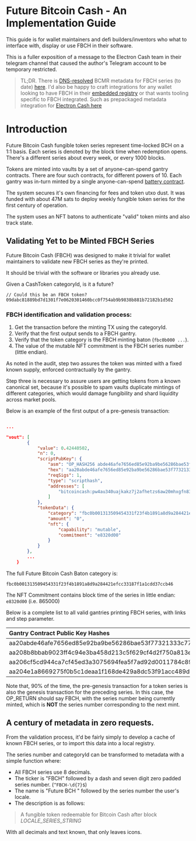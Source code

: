 # Future Bitcoin Cash - An Implementation Guide

This guide is for wallet maintainers and defi builders/inventors who what to interface with, display or use FBCH in their software.

This is a fuller exposition of a message to the Electron Cash team in their telegram channel that caused the author's Telegram account to be temporary restricted.

 > TL;DR. There is [DNS-resolved](https://cashtokens.org/docs/bcmr/chip#dns-resolved-registries) BCMR metadata for FBCH series (to date) [here](https://futurebitcoin.cash/.well-known/bitcoin-cash-metadata-registry.json). I'd also be happy to craft integrations for any wallet looking to have FBCH in their [embedded registry](https://cashtokens.org/docs/bcmr/chip#embedded-registries) or that wants tooling specific to FBCH integrated. Such as prepackaged metadata integration for [Electron Cash here](https://github.com/2qx/future-bitcoin-cash/tree/main/metadata/electron-cash)


# Introduction

Future Bitcoin Cash fungible token series represent time-locked BCH on a 1:1 basis. Each series is denoted by the block time when redemption opens. There's a different series about every week, or every 1000 blocks.

Tokens are minted into vaults by a set of anyone-can-spend gantry contracts. There are four such contracts, for different powers of 10. Each gantry was in-turn minted by a single anyone-can-spend [battery contract](https://explorer.electroncash.de/address/bitcoincash:pd3hc4smdeu4kpwyvjq645d0ts5n9wxgvp3x7gg3my65u2kkw766xxxl8wdgp).

The system secures it's own financing for fees and token utxo dust. It was funded with about 47M sats to deploy weekly fungible token series for the first century of operation.

The system uses an NFT batons to authenticate "valid" token mints and also track state.

## Validating Yet to be Minted FBCH Series

Future Bitcoin Cash (FBCH) was designed to make it trivial for wallet maintainers to validate new FBCH series as they're printed. 

It should be trivial with the software or libraries you already use. 

Given a CashToken categoryId, is it a future?

    // Could this be an FBCH token?
    09dabc81889bd7d1301f7e0620301460bcc0f754ab9b9838b881b72182b1d502

### FBCH identification and validation process:

1. Get the transaction before the minting TX using the categoryId.
2. Verify that the first output sends to a FBCH gantry.
3. Verify that the token category is the FBCH minting baton (`fbc0b000 ...`).
4. The value of the mutable NFT commitment is the FBCH series number (little endian).

As noted in the audit, step two assures the token was minted with a fixed known supply, enforced contractually by the gantry. 

Step three is necessary to assure users are getting tokens from a known canonical set, because it's possible to spam vaults duplicate mintings of different categories, which would damage fungibility and shard liquidity across market pools.

Below is an example of the first output of a pre-genesis transaction:

```json

...

"vout": [
        {
            "value": 0.42440502,
            "n": 0,
            "scriptPubKey": {
                "asm": "OP_HASH256 abde46afe7656ed85e92ba9be56286bae53f77321333c77fb3db90e28445e010 OP_EQUAL",
                "hex": "aa20abde46afe7656ed85e92ba9be56286bae53f77321333c77fb3db90e28445e01087",
                "reqSigs": 1,
                "type": "scripthash",
                "addresses": [
                    "bitcoincash:pw4au340uajkakz7j2afhetzs6aw20mhxgfn83mlk0depc5yghspqqqckly70"
                ]
            },
            "tokenData": {
                "category": "fbc0b001313509454331f23f4b1891a8d9a284421efcc33187f1a1cdd37ccb46",
                "amount": "0",
                "nft": {
                    "capability": "mutable",
                    "commitment": "e8320d00"
                }
            }
        },
        ...
    }
```

The full Future Bitcoin Cash Baton category is:

    fbc0b001313509454331f23f4b1891a8d9a284421efcc33187f1a1cdd37ccb46

The NFT Commitment contains block time of the series in little endian: `e8320d00` (i.e. 865000)

Below is a complete list to all valid gantries printing FBCH series, with links and step parameter. 

| Gantry Contract Public Key Hashes                                      |      Step | Explorer                                                                                                                          |
| :--------------------------------------------------------------------- | --------: | -------------------------------------------------------------------------------------------------------------------------: |
| aa20abde46afe7656ed85e92ba9be56286bae53f77321333c77fb3db90e28445e01087 |     1,000 | [link](https://explorer.electroncash.de/address/bitcoincash:pw4au340uajkakz7j2afhetzs6aw20mhxgfn83mlk0depc5yghspqqqckly70) |
| aa208b8bbab9023ff4c94e3ba458d213c5f629cf4d2f750a813e3855fa8b88f7790087 |    10,000 | [link](https://explorer.electroncash.de/address/bitcoincash:pw9chw4eqgllfj2w8wj935snchmznn6d9a6s4qf78p2l4zug7ausqxsg2dxve) |
| aa206cf5cd944ca7cf45ed3a3075694fea5f7ad92d0011784c896238049653e405f987       |   100,000 |             [link](https://explorer.electroncash.de/address/pdk0tnv5fjnu730d8gc82620af0h4kfdqqghsnyfvguqf9jnuszljj3fnpfhq) |
| aa204e1a8669275f0b5c1deaa1f168de429a8dc53f91acc489dbc819239ebc9a155787 | 1,000,000 | [link](https://explorer.electroncash.de/address/bitcoincash:pd8p4pnfya0skhqaa2slz6x7g2dgm3fljxkvfzwmeqvj884ung24w2mx7x8yd) |

Note that, 90% of the time, the pre-genesis transaction for a token series is also the genesis transaction for the preceding series. In this case, the OP_RETURN should say FBCH, with the series number being currently minted, which is **NOT** the series number corresponding to the next mint.

## A century of metadata in zero requests.

From the validation process, it'd be fairly simply to develop a cache of known FBCH series, or to import this data into a local registry.

The series number and categoryId can be transformed to metadata with a simple function where:

- All FBCH series use 8 decimals.
- The ticker is "FBCH" followed by a dash and seven digit zero padded series number. (`^FBCH-\d{7}$`)
- The name is "Future BCH " followed by the series number the user's locale.
- The description is as follows: 

> A fungible token redeemable for Bitcoin Cash after block _LOCALE_SERIES_STRING_

With all decimals and text known, that only leaves icons.

